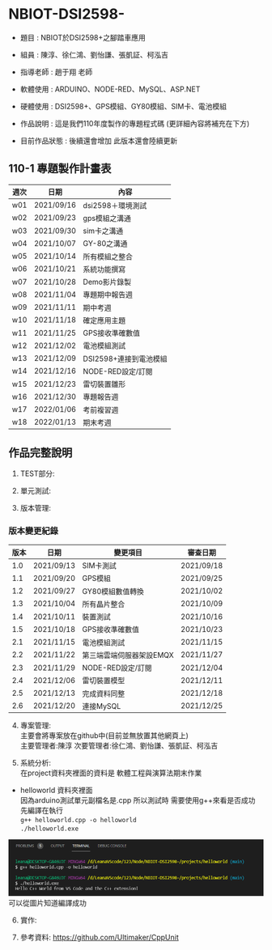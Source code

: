 # NBIOT-DSI2598-

* 題目 : NBIOT於DSI2598+之腳踏車應用  
* 組員 : 陳淳、徐仁鴻、劉怡謙、張凱証、柯泓吉
* 指導老師 : 趙于翔 老師

* 軟體使用 : ARDUINO、NODE-RED、MySQL、ASP.NET
* 硬體使用 : DSI2598+、GPS模組、GY80模組、SIM卡、電池模組
* 作品說明 : 這是我們110年度製作的專題程式碼 (更詳細內容將補充在下方)
* 目前作品狀態 : 後續還會增加 此版本還會陸續更新

## 110-1 專題製作計畫表
週次 | 日期 | 內容
----|------|-------
w01 | 2021/09/16 | dsi2598＋環境測試
w02 | 2021/09/23 | gps模組之溝通
w03 | 2021/09/30 | sim卡之溝通
w04 | 2021/10/07 | GY-80之溝通
w05 | 2021/10/14 | 所有模組之整合
w06 | 2021/10/21 | 系統功能撰寫
w07 | 2021/10/28 | Demo影片錄製
w08 | 2021/11/04 | 專題期中報告週
w09 | 2021/11/11 | 期中考週
w10 | 2021/11/18 | 確定應用主題
w11 | 2021/11/25 | GPS接收準確數值
w12 | 2021/12/02 | 電池模組測試
w13 | 2021/12/09 | DSI2598+連接到電池模組
w14 | 2021/12/16 | NODE-RED設定/訂閱
w15 | 2021/12/23 | 雷切裝置雛形
w16 | 2021/12/30 | 專題報告週
w17 | 2022/01/06 | 考前複習週
w18 | 2022/01/13 | 期末考週

## 作品完整說明
1. TEST部分:  

2. 單元測試:  

3. 版本管理:  
### 版本變更紀錄
版本 | 日期 | 變更項目 | 審查日期
----|------|----------|---------
1.0 | 2021/09/13 | SIM卡測試 | 2021/09/18
1.1 | 2021/09/20 | GPS模組 | 2021/09/25
1.2 | 2021/09/27 | GY80模組數值轉換 | 2021/10/02
1.3 | 2021/10/04 | 所有晶片整合 | 2021/10/09
1.4 | 2021/10/11 | 裝置測試 | 2021/10/16
1.5 | 2021/10/18 | GPS接收準確數值 | 2021/10/23
2.1 | 2021/11/15 | 電池模組測試 | 2021/11/15
2.2 | 2021/11/22 | 第三端雲端伺服器架設EMQX | 2021/11/27
2.3 | 2021/11/29 | NODE-RED設定/訂閱 | 2021/12/04
2.4 | 2021/12/06 | 雷切裝置模型 | 2021/12/11
2.5 | 2021/12/13 | 完成資料同整 | 2021/12/18
2.6 | 2021/12/20 | 連接MySQL | 2021/12/25

4. 專案管理:  
主要會將專案放在github中(目前並無放置其他網頁上)  
主要管理者:陳淳
次要管理者:徐仁鴻、劉怡謙、張凱証、柯泓吉

5. 系統分析:  
在project資料夾裡面的資料是 軟體工程與演算法期末作業  

* helloworld 資料夾裡面  
因為arduino測試單元副檔名是.cpp 所以測試時 需要使用g++來看是否成功  
先編譯在執行  
`g++ helloworld.cpp -o helloworld`  
`./helloworld.exe`  
<img src="./picture/f1.png"/>
可以從圖片知道編譯成功  


6. 實作:  

7. 參考資料: 
https://github.com/Ultimaker/CppUnit
 
